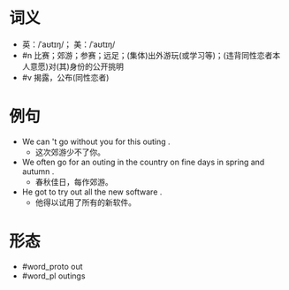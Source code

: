 # 词义
- 英：/ˈaʊtɪŋ/； 美：/ˈaʊtɪŋ/
- #n 比赛；郊游；参赛；远足；(集体)出外游玩(或学习等)；(违背同性恋者本人意愿)对(其)身份的公开挑明
- #v 揭露，公布(同性恋者)
# 例句
- We can 't go without you for this outing .
	- 这次郊游少不了你。
- We often go for an outing in the country on fine days in spring and autumn .
	- 春秋佳日，每作郊游。
- He got to try out all the new software .
	- 他得以试用了所有的新软件。
# 形态
- #word_proto out
- #word_pl outings
